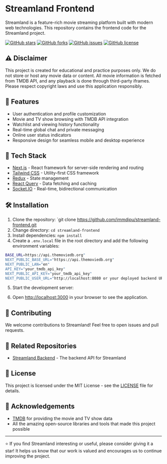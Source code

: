 # Streamland Frontend

Streamland is a feature-rich movie streaming platform built with modern web technologies. This repository contains the frontend code for the Streamland project.

[![GitHub stars](https://img.shields.io/github/stars/immdipu/Streamland-frontend.svg?style=social&label=Star&maxAge=2592000)](https://GitHub.com/immdpu/Streamland-frontend/stargazers/)
[![GitHub forks](https://img.shields.io/github/forks/immdipu/Streamland-frontend.svg?style=social&label=Fork&maxAge=2592000)](https://GitHub.com/immdipu/Streamland-frontend/network/)
[![GitHub issues](https://img.shields.io/github/issues/immdipu/Streamland-frontend.svg)](https://GitHub.com/immdipu/Streamland-frontend/issues/)
[![GitHub license](https://img.shields.io/github/license/immdipu/Streamland-frontend.svg)](https://github.com/immdipu/Streamland-frontend/blob/master/LICENSE)

## ⚠️ Disclaimer

This project is created for educational and practice purposes only. We do not store or host any movie data or content. All movie information is fetched from TMDB API, and any playback is done through third-party iframes. Please respect copyright laws and use this application responsibly.

## 🌟 Features

- User authentication and profile customization
- Movie and TV show browsing with TMDB API integration
- Watchlist and viewing history functionality
- Real-time global chat and private messaging
- Online user status indicators
- Responsive design for seamless mobile and desktop experience

## 🚀 Tech Stack

- [Next.js](https://nextjs.org/) - React framework for server-side rendering and routing
- [Tailwind CSS](https://tailwindcss.com/) - Utility-first CSS framework
- [Redux](https://redux.js.org/) - State management
- [React Query](https://react-query.tanstack.com/) - Data fetching and caching
- [Socket.IO](https://socket.io/) - Real-time, bidirectional communication

## 🛠 Installation

1. Clone the repository: `git clone https://github.com/immdipu/streamland-frontend.git
2. Change directory: `cd streamland-frontend`
3. Install dependencies: `npm install`
4. Create a `.env.local` file in the root directory and add the following environment variables:

```bash
BASE_URL=https://api.themoviedb.org"
NEXT_PUBLIC_BASE_URL="https://api.themoviedb.org"
NEXT_PUBLIC_LAN="en"
API_KEY="your_tmdb_api_key"
NEXT_PUBLIC_API_KEY="your_tmdb_api_key"
NEXT_PUBLIC_USER_URL="http://localhost:8080 or your deployed backend URL"
```

5. Start the development server:

6. Open [http://localhost:3000](http://localhost:3000) in your browser to see the application.

## 🤝 Contributing

We welcome contributions to Streamland! Feel free to open issues and pull requests.

## 🔗 Related Repositories

- [Streamland Backend](https://github.com/yourusername/streamland-backend) - The backend API for Streamland

## 📜 License

This project is licensed under the MIT License - see the [LICENSE](LICENSE) file for details.

## 🙏 Acknowledgements

- [TMDB](https://www.themoviedb.org/) for providing the movie and TV show data
- All the amazing open-source libraries and tools that made this project possible

---

⭐️ If you find Streamland interesting or useful, please consider giving it a star! It helps us know that our work is valued and encourages us to continue improving the project.
